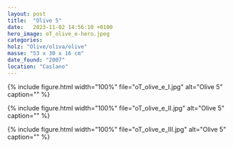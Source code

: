 ```yaml
---
layout: post
title:  "Olive 5"
date:   2023-11-02 14:56:10 +0100
hero_image: oT_olive_e-hero.jpeg
categories: 
holz: "Olive/oliva/olive"
masse: "53 x 30 x 16 cm"
date_found: "2007"
location: "Caslano"
---
```

{% include figure.html width="100%" file="oT_olive_e_I.jpg" alt="Olive 5" caption="" %}

{% include figure.html width="100%" file="oT_olive_e_II.jpg" alt="Olive 5" caption="" %}

{% include figure.html width="100%" file="oT_olive_e_III.jpg" alt="Olive 5" caption="" %}


